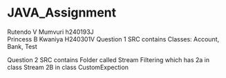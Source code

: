 # JAVA_Assignment
Rutendo V Mumvuri h240193J    
Princess B Kwaniya H240301V
Question 1
SRC contains Classes: Account, Bank, Test

Question 2
SRC contains Folder called Stream Filtering  which has 2a in class Stream 
2B in class CustomExpection
